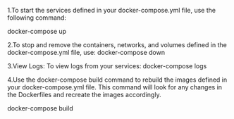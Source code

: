 
1.To start the services defined in your docker-compose.yml file, use the following command:

docker-compose up

2.To stop and remove the containers, networks, and volumes defined in the docker-compose.yml file, use:
docker-compose down

3.View Logs: To view logs from your services:
docker-compose logs

4.Use the docker-compose build command to rebuild the images defined in your docker-compose.yml file. This command will look for any changes in the Dockerfiles and recreate the images accordingly.

docker-compose build


